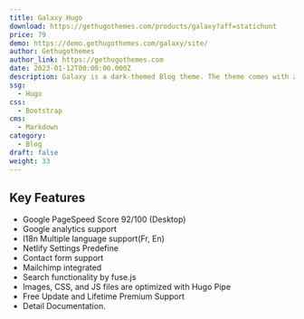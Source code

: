 ```yaml
---
title: Galaxy Hugo
download: https://gethugothemes.com/products/galaxy?aff=statichunt
price: 79
demo: https://demo.gethugothemes.com/galaxy/site/
author: Gethugothemes
author_link: https://gethugothemes.com
date: 2023-01-12T00:00:00.000Z
description: Galaxy is a dark-themed Blog theme. The theme comes with a lot of unique functionalities
ssg:
  - Hugo
css:
  - Bootstrap
cms:
  - Markdown
category:
  - Blog
draft: false
weight: 33
---
```


## Key Features

- Google PageSpeed Score 92/100 (Desktop)
- Google analytics support
- I18n Multiple language support(Fr, En)
- Netlify Settings Predefine
- Contact form support
- Mailchimp integrated
- Search functionality by fuse.js
- Images, CSS, and JS files are optimized with Hugo Pipe
- Free Update and Lifetime Premium Support
- Detail Documentation.

